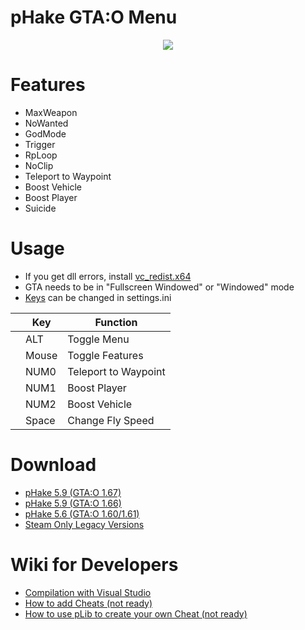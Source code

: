 # pHake GTA:O Menu
<p align="center"><img src="https://user-images.githubusercontent.com/52607377/174328485-6f41f12a-e79a-457d-a565-b2bf6687166a.png"/></p>

# Features
- MaxWeapon
- NoWanted
- GodMode
- Trigger
- RpLoop
- NoClip
- Teleport to Waypoint
- Boost Vehicle
- Boost Player
- Suicide

# Usage
- If you get dll errors, install <a href="https://aka.ms/vs/17/release/vc_redist.x64.exe">vc_redist.x64</a>
- GTA needs to be in "Fullscreen Windowed" or "Windowed" mode
- <a href="https://github.com/xhz8s/pHake/wiki/Keycodes">Keys</a> can be changed in settings.ini

|   | Key       | Function             |
|---|-----------|----------------------|
|   | ALT       | Toggle Menu          |
|   | Mouse     | Toggle Features      |
|   | NUM0      | Teleport to Waypoint |
|   | NUM1      | Boost Player         |
|   | NUM2      | Boost Vehicle        |
|   | Space     | Change Fly Speed     |

# Download
- <a href="https://github.com/skarockoi/pHake/releases/download/5.9.1/pHake_5.9_1.67.zip">pHake 5.9 (GTA:O 1.67)</a>
- <a href="https://github.com/skarockoi/pHake/releases/download/5.9/pHake_5.9_1.66.zip">pHake 5.9 (GTA:O 1.66)</a>
- <a href="https://github.com/skarockoi/pHake/releases/download/5.6/pHake_5.6_1.60.zip">pHake 5.6 (GTA:O 1.60/1.61)</a>
- <a href="https://github.com/skarockoi/pHake/releases/download/1/pHake.Steam.Legay.zip">Steam Only Legacy Versions</a>

# Wiki for Developers
- <a href="https://github.com/skarockoi/pHake/wiki/Compilation-with-Visual-Studio">Compilation with Visual Studio</a>
- <a href="https://github.com/skarockoi/pHake">How to add Cheats (not ready)</a>
- <a href="https://github.com/skarockoi/pHake">How to use pLib to create your own Cheat (not ready)</a>
